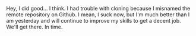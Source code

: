 Hey, I did good... I think. I had trouble with cloning because I misnamed the remote repository on Github. I mean, I suck now, but I'm much better than I am yesterday and will continue to improve my skills to get a decent job. We'll get there. In time.
